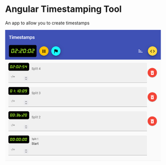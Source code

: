 # Angular Timestamping Tool

An app to allow you to create timestamps

![screenshot 1](https://raw.githubusercontent.com/CurtisDS/Angular-Timestamping-Tool/main/screenshot1.png)